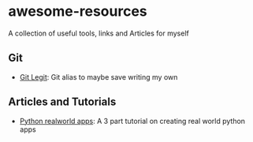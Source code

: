 # awesome-resources
A collection of useful tools, links and Articles for myself 


## Git
- [Git Legit](http://www.git-legit.org/): Git alias to maybe save writing my own


## Articles and Tutorials
- [Python realworld apps](https://towardsdatascience.com/master-python-through-building-real-world-applications-part-1-b040b2b7faad): A 3 part tutorial on creating real world python apps
